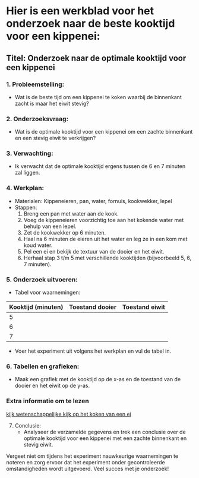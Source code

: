 # Hier is een werkblad voor het onderzoek naar de beste kooktijd voor een kippenei:

## **Titel: Onderzoek naar de optimale kooktijd voor een kippenei**

### 1. Probleemstelling:
   - Wat is de beste tijd om een kippenei te koken waarbij de binnenkant zacht is maar het eiwit stevig?

### 2. Onderzoeksvraag:
   - Wat is de optimale kooktijd voor een kippenei om een zachte binnenkant en een stevig eiwit te verkrijgen?

### 3. Verwachting:
   - Ik verwacht dat de optimale kooktijd ergens tussen de 6 en 7 minuten zal liggen.

### 4. Werkplan:
   - Materialen: Kippeneieren, pan, water, fornuis, kookwekker, lepel
   - Stappen:
     1. Breng een pan met water aan de kook.
     2. Voeg de kippeneieren voorzichtig toe aan het kokende water met behulp van een lepel.
     3. Zet de kookwekker op 6 minuten.
     4. Haal na 6 minuten de eieren uit het water en leg ze in een kom met koud water.
     5. Pel een ei en bekijk de textuur van de dooier en het eiwit.
     6. Herhaal stap 3 t/m 5 met verschillende kooktijden (bijvoorbeeld 5, 6, 7 minuten).

### 5. Onderzoek uitvoeren:
   - Tabel voor waarnemingen:
   
   | Kooktijd (minuten) | Toestand dooier | Toestand eiwit |
   |--------------------|----------------|---------------|
   | 5                  |                |               |
   | 6                  |                |               |
   | 7                  |                |               |

   - Voer het experiment uit volgens het werkplan en vul de tabel in.

### 6. Tabellen en grafieken:
   - Maak een grafiek met de kooktijd op de x-as en de toestand van de dooier en het eiwit op de y-as.

### Extra informatie om te lezen

[kijk wetenschappelijke kijk op het koken van een ei](https://www.kijkmagazine.nl/nieuws/wetenschap-perfect-gekookt-eitje/)

7. Conclusie:
   - Analyseer de verzamelde gegevens en trek een conclusie over de optimale kooktijd voor een kippenei met een zachte binnenkant en stevig eiwit.

Vergeet niet om tijdens het experiment nauwkeurige waarnemingen te noteren en zorg ervoor dat het experiment onder gecontroleerde omstandigheden wordt uitgevoerd. Veel succes met je onderzoek!
